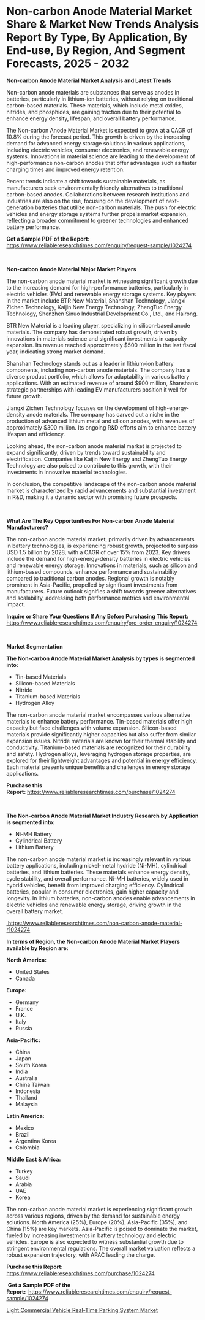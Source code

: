 <p><h1>Non-carbon Anode Material Market Share & Market New Trends Analysis Report By Type, By Application, By End-use, By Region, And Segment Forecasts, 2025 - 2032</h1></p><p><strong>Non-carbon Anode Material Market Analysis and Latest Trends</strong></p>
<p><p>Non-carbon anode materials are substances that serve as anodes in batteries, particularly in lithium-ion batteries, without relying on traditional carbon-based materials. These materials, which include metal oxides, nitrides, and phosphides, are gaining traction due to their potential to enhance energy density, lifespan, and overall battery performance. </p><p>The Non-carbon Anode Material Market is expected to grow at a CAGR of 10.8% during the forecast period. This growth is driven by the increasing demand for advanced energy storage solutions in various applications, including electric vehicles, consumer electronics, and renewable energy systems. Innovations in material science are leading to the development of high-performance non-carbon anodes that offer advantages such as faster charging times and improved energy retention.</p><p>Recent trends indicate a shift towards sustainable materials, as manufacturers seek environmentally friendly alternatives to traditional carbon-based anodes. Collaborations between research institutions and industries are also on the rise, focusing on the development of next-generation batteries that utilize non-carbon materials. The push for electric vehicles and energy storage systems further propels market expansion, reflecting a broader commitment to greener technologies and enhanced battery performance.</p></p>
<p><strong>Get a Sample PDF of the Report:&nbsp;</strong> <a href="https://www.reliableresearchtimes.com/enquiry/request-sample/1024274?utm_campaign=2007&utm_medium=2&utm_source=Github&utm_content=ia&utm_term=22032025&utm_id=non-carbon-anode-material">https://www.reliableresearchtimes.com/enquiry/request-sample/1024274</a></p>
<p>&nbsp;</p>
<p><strong>Non-carbon Anode Material Major Market Players</strong></p>
<p><p>The non-carbon anode material market is witnessing significant growth due to the increasing demand for high-performance batteries, particularly in electric vehicles (EVs) and renewable energy storage systems. Key players in the market include BTR New Material, Shanshan Technology, Jiangxi Zichen Technology, Kaijin New Energy Technology, ZhengTuo Energy Technology, Shenzhen Sinuo Industrial Development Co., Ltd., and Hairong.</p><p>BTR New Material is a leading player, specializing in silicon-based anode materials. The company has demonstrated robust growth, driven by innovations in materials science and significant investments in capacity expansion. Its revenue reached approximately $500 million in the last fiscal year, indicating strong market demand.</p><p>Shanshan Technology stands out as a leader in lithium-ion battery components, including non-carbon anode materials. The company has a diverse product portfolio, which allows for adaptability in various battery applications. With an estimated revenue of around $900 million, Shanshan’s strategic partnerships with leading EV manufacturers position it well for future growth.</p><p>Jiangxi Zichen Technology focuses on the development of high-energy-density anode materials. The company has carved out a niche in the production of advanced lithium metal and silicon anodes, with revenues of approximately $300 million. Its ongoing R&D efforts aim to enhance battery lifespan and efficiency.</p><p>Looking ahead, the non-carbon anode material market is projected to expand significantly, driven by trends toward sustainability and electrification. Companies like Kaijin New Energy and ZhengTuo Energy Technology are also poised to contribute to this growth, with their investments in innovative material technologies.</p><p>In conclusion, the competitive landscape of the non-carbon anode material market is characterized by rapid advancements and substantial investment in R&D, making it a dynamic sector with promising future prospects.</p></p>
<p>&nbsp;</p>
<p><strong>What Are The Key Opportunities For Non-carbon Anode Material Manufacturers?</strong></p>
<p><p>The non-carbon anode material market, primarily driven by advancements in battery technologies, is experiencing robust growth, projected to surpass USD 1.5 billion by 2028, with a CAGR of over 15% from 2023. Key drivers include the demand for high-energy-density batteries in electric vehicles and renewable energy storage. Innovations in materials, such as silicon and lithium-based compounds, enhance performance and sustainability compared to traditional carbon anodes. Regional growth is notably prominent in Asia-Pacific, propelled by significant investments from manufacturers. Future outlook signifies a shift towards greener alternatives and scalability, addressing both performance metrics and environmental impact.</p></p>
<p><strong>Inquire or Share Your Questions If Any Before Purchasing This Report:</strong> <a href="https://www.reliableresearchtimes.com/enquiry/pre-order-enquiry/1024274?utm_campaign=2007&utm_medium=2&utm_source=Github&utm_content=ia&utm_term=22032025&utm_id=non-carbon-anode-material">https://www.reliableresearchtimes.com/enquiry/pre-order-enquiry/1024274</a></p>
<p>&nbsp;</p>
<p><strong>Market Segmentation</strong></p>
<p><strong>The Non-carbon Anode Material Market Analysis by types is segmented into:</strong></p>
<p><ul><li>Tin-based Materials</li><li>Silicon-based Materials</li><li>Nitride</li><li>Titanium-based Materials</li><li>Hydrogen Alloy</li></ul></p>
<p><p>The non-carbon anode material market encompasses various alternative materials to enhance battery performance. Tin-based materials offer high capacity but face challenges with volume expansion. Silicon-based materials provide significantly higher capacities but also suffer from similar expansion issues. Nitride materials are known for their thermal stability and conductivity. Titanium-based materials are recognized for their durability and safety. Hydrogen alloys, leveraging hydrogen storage properties, are explored for their lightweight advantages and potential in energy efficiency. Each material presents unique benefits and challenges in energy storage applications.</p></p>
<p><strong>Purchase this Report:&nbsp;</strong><a href="https://www.reliableresearchtimes.com/purchase/1024274?utm_campaign=2007&utm_medium=2&utm_source=Github&utm_content=ia&utm_term=22032025&utm_id=non-carbon-anode-material">https://www.reliableresearchtimes.com/purchase/1024274</a></p>
<p>&nbsp;</p>
<p><strong>The Non-carbon Anode Material Market Industry Research by Application is segmented into:</strong></p>
<p><ul><li>Ni-MH Battery</li><li>Cylindrical Battery</li><li>Lithium Battery</li></ul></p>
<p><p>The non-carbon anode material market is increasingly relevant in various battery applications, including nickel-metal hydride (Ni-MH), cylindrical batteries, and lithium batteries. These materials enhance energy density, cycle stability, and overall performance. Ni-MH batteries, widely used in hybrid vehicles, benefit from improved charging efficiency. Cylindrical batteries, popular in consumer electronics, gain higher capacity and longevity. In lithium batteries, non-carbon anodes enable advancements in electric vehicles and renewable energy storage, driving growth in the overall battery market.</p></p>
<p><a href="https://www.reliableresearchtimes.com/non-carbon-anode-material-r1024274?utm_campaign=2007&utm_medium=2&utm_source=Github&utm_content=ia&utm_term=22032025&utm_id=non-carbon-anode-material">&nbsp;https://www.reliableresearchtimes.com/non-carbon-anode-material-r1024274</a></p>
<p><strong>In terms of Region, the Non-carbon Anode Material Market Players available by Region are:</strong></p>
<p>
    <p> <strong> North America: </strong>
        <ul>
            <li>United States</li>
            <li>Canada</li>
        </ul>
        </p> 
    <p> <strong> Europe: </strong>
        <ul>
            <li>Germany</li>
            <li>France</li>
            <li>U.K.</li>
            <li>Italy</li>
            <li>Russia</li>
        </ul>
        </p> 
    <p> <strong> Asia-Pacific: </strong>
        <ul>
            <li>China</li>
            <li>Japan</li>
            <li>South Korea</li>
            <li>India</li>
            <li>Australia</li>
            <li>China Taiwan</li>
            <li>Indonesia</li>
            <li>Thailand</li>
            <li>Malaysia</li>
        </ul>
        </p> 
    <p> <strong> Latin America: </strong>
        <ul>
            <li>Mexico</li>
            <li>Brazil</li>
            <li>Argentina Korea</li>
            <li>Colombia</li>
        </ul>
        </p> 
    <p> <strong> Middle East & Africa: </strong>
        <ul>
            <li>Turkey</li>
            <li>Saudi</li>
            <li>Arabia</li>
            <li>UAE</li>
            <li>Korea</li>
        </ul>
    </p>
    </p>
<p><p>The non-carbon anode material market is experiencing significant growth across various regions, driven by the demand for sustainable energy solutions. North America (25%), Europe (20%), Asia-Pacific (35%), and China (15%) are key markets. Asia-Pacific is poised to dominate the market, fueled by increasing investments in battery technology and electric vehicles. Europe is also expected to witness substantial growth due to stringent environmental regulations. The overall market valuation reflects a robust expansion trajectory, with APAC leading the charge.</p></p>
<p><strong>Purchase this Report: </strong><a href="https://www.reliableresearchtimes.com/purchase/1024274?utm_campaign=2007&utm_medium=2&utm_source=Github&utm_content=ia&utm_term=22032025&utm_id=non-carbon-anode-material">https://www.reliableresearchtimes.com/purchase/1024274</a></p>
<p>&nbsp;<strong>Get a Sample PDF of the Report:&nbsp;&nbsp;</strong><a href="https://www.reliableresearchtimes.com/enquiry/request-sample/1024274?utm_campaign=2007&utm_medium=2&utm_source=Github&utm_content=ia&utm_term=22032025&utm_id=non-carbon-anode-material">https://www.reliableresearchtimes.com/enquiry/request-sample/1024274</a></p>
<p><strong></strong></p>
<p><p><a href="https://github.com/angelajermaine/Market-Research-Report-List-6/blob/main/light-commercial-vehicle-real-time-parking-system-market.md?utm_campaign=2007&utm_medium=2&utm_source=Github&utm_content=ia&utm_term=22032025&utm_id=non-carbon-anode-material">Light Commercial Vehicle Real-Time Parking System Market</a></p></p>